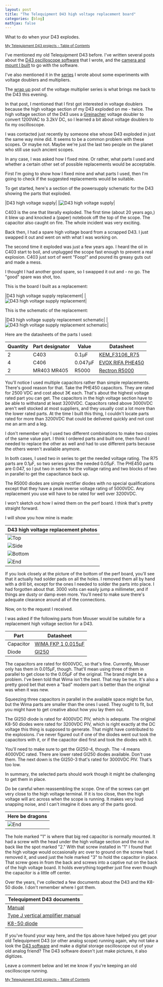 ```yaml
---
layout: post
title: "The Telequipment D43 high voltage replacement board"
categories: [blog]
mathjax: false
---
```

What to do when your D43 explodes.

<sub>[My Telequipment D43 projects - Table of Contents](d43toc)</sub>

I've mentioned my old Telequipment D43 before.  I've written several posts about the [D43 oscilloscope software](https://github.com/JosephEoff/D43) that I wrote, and the [camera and mount I built](new-oscilloscope-camera) to go with the software.

I've also mentioned it in the [series](2-voltagemultiplier-toc) I wrote about some experiments with voltage doublers and multipliers.

The [wrap up](diode-capacitors-volts-pt8) post of the voltage multiplier series is what brings me back to the D43 this evening.

In that post, I mentioned that I first got interested in voltage doublers because the high voltage section of my D43 exploded on me - twice.  The high voltage section of the D43 uses a [Greinacher](diode-capacitors-volts-pt2) voltage doubler to convert 1200VAC to 3.2kV DC, so I learned a bit about voltage doublers to fix my oscilloscope.

I was contacted just recently by someone else whose D43 exploded in just the same way mine did.  It seems to be a common problem with these scopes.  Or maybe not.  Maybe we're just the last two people on the planet who still use such ancient scopes.

In any case, I was asked how I fixed mine.  Or rather, what parts I used and whether a certain other set of possible replacements would be acceptable.

First I'm going to show how I fixed mine and what parts I used, then I'm going to check if the suggested replacements would be suitable.

To get started, here's a section of the powersupply schematic for the D43 showing the parts that exploded.

|D43 high voltage supply|
|![D43 high voltage supply](/assets/2020-04-03-d43hv/D43-PowerSupply.png)|

C403 is the one that literally exploded.  The first time (about 20 years ago,) it blew up and knocked a (paper) notebook off the top of the scope.  The capacitor also caught on fire.  The whole incident was very exciting.

Back then, I had a spare high voltage board from a scrapped D43.  I just swapped it out and went on with what I was working on.

The second time it exploded was just a few years ago.  I heard the oil in C403 start to boil, and unplugged the scope fast enough to prevent a real explosion.  C403 just sort of went "Foop!" and poured its greasy guts out and made a mess.

I thought I had another good spare, so I swapped it out and - no go.  The "good" spare was shot, too.

This is the board I built as a replacement:

|D43 high voltage supply replacement|
|![D43 high voltage supply replacement](/assets/2020-04-03-d43hv/D43-PowerSupply_replacement.jpg)|

This is the schematic of the replacement:

|D43 high voltage supply replacement schematic|
|![D43 high voltage supply replacement schematic](/assets/2020-04-03-d43hv/schematic.png)|

Here are the datasheets of the parts I used:

|Quantity|Part designator|Value  |Datasheet|
|--------|---------------|-------|---------|
|2       |C403           |0.1µF  |[KEM_F3106_R75](/assets/2020-04-03-d43hv/KEM_F3106_R75.pdf)|
|4       |C406           |0.047µF|[EVOX RIFA PHE450](/assets/2020-04-03-d43hv/phe450.pdf)|
|2       |MR403 MR405    |R5000  |[Rectron R5000](/assets/2020-04-03-d43hv/r2500-r5000.pdf)|

You'll notice I used multiple capacitors rather than simple replacements.  There's good reason for that.  Take the PHE450 capacitors.  They are rated for 2500 VDC and cost about 3€ each.  That's about the highest voltage rated part you can get.  The capacitors in the high voltage section have to be able to withstand at least 3200VDC.  Capacitors rated above 3000VDC aren't well stocked at most suppliers, and they usually cost a lot more than the lower rated parts.  At the time I built this thing, I couldn't locate parts rated for more than 3200VDC that could be delivered quickly and not cost me an arm and a leg.

I don't remember why I used two different combinations to make two copies of the same value part.  I think I ordered parts and built one, then found I needed to replace the other as well and had to use different parts because the others weren't available anymore.

In both cases, I used two in series to get the needed voltage rating.  The R75 parts are 0.1µF, so two series gives the needed 0.05µF.  The PHE450 parts are 0.047, so I put two in series for the voltage rating and two blocks of two in parallel to get the capacitance back up.

The R5000 diodes are simple rectifier diodes with no special qualifications except that they have a peak inverse voltage rating of 5000VDC.  Any replacement you use will have to be rated for well over 3200VDC.

I won't sketch out how I wired them on the perf board.  I think that's pretty straight forward.

I will show you how mine is made:

|D43 high voltage replacement photos|
|-----------------------------------|
|![Top](/assets/2020-04-03-d43hv/hv1.jpg)|
|![Side](/assets/2020-04-03-d43hv/hv2.jpg)|
|![Bottom](/assets/2020-04-03-d43hv/hv3.jpg)|
|![End](/assets/2020-04-03-d43hv/hv4.jpg)|

If you look closely at the picture of the bottom of the perf board, you'll see that it actually had solder pads on all the holes.  I removed them all by hand with a drill bit, except for the ones I needed to solder the parts into place.  I had forgotten about that.  3000 volts can easily jump a millimeter, and if things are dusty or damp even more.  You'll need to make sure there's adequate clearance around all of the connections.

Now, on to the request I received.

I was asked if the following parts from Mouser would be suitable for a replacement high voltage section for a D43.

|Part|Datasheet|
|----|---------|
|Capacitor|[WIMA FKP 1 0.015µF](/assets/2020-04-03-d43hv/e_WIMA_FKP_1-1139839.pdf)|
|Diode|[GI250](gi2501.pdf)|

The capacitors are rated for 6000VDC, so that's fine.  Currently, Mouser only has them in 0.015µF, though.  That'll mean using three of them in parallel to get close to the 0.05µF of the original.  The brand might be a problem.  I've been told that Wima isn't the best.  That may be true. It's also a pretty good bet that even a "bad" modern part is better than the original was when it was new.

Squeezing three capacitors in parallel in the available space might be fun, but the Wima parts are smaller than the ones I used.  They ought to fit, but you might have to get creative about how you lay them out.

The GI250 diode is rated for 4000VDC PIV, which is adequate.  The original K8-50 diodes were rated for 3200VDC PIV, which is right exactly at the DC voltage this thing is supposed to generate.  That might have contributed to the explosions.  I've never figured out if one of the diodes went out took the capacitors with it, or if the capacitor died first and took the diodes with it.

You'll need to make sure to get the GI250-4, though.  The -4 means 4000VDC rated.  There are lower rated GI250 diodes available.  Don't use them.  The next down is the GI250-3 that's rated for 3000VDC PIV.  That's too low.

In summary, the selected parts should work though it might be challenging to get them in place.

Do be careful when reassembling the scope.  One of the screws can get very close to the high voltage terminal.  If it is too close, then the high voltage will arc across when the scope is running.  It makes very loud snapping noise, and I can't imagine it does any of the parts good.

|Here be dragons|
|---------------|
|![End](/assets/2020-04-03-d43hv/mountingscrews.jpg)|

The hole marked "1" is where that big red capacitor is normally mounted.  It had a screw with the head under the high voltage section and the nut in back like the spot marked "2."  With that screw installed in "1" I found that the high voltage would occasionally arc over to ground on the screw head.  I removed it, and used just the hole marked "3" to hold the capacitor in place.  That screw goes in from the back and screws into a captive nut on the back of the high voltage board.  It holds everything together just fine even though the capacitor is a little off center.

Over the years, I've collected a few documents about the D43 and the K8-50 diode.  I don't remember where I got them.

|Telequipment D43 documents|
|--------------------------|
|[Manual](/assets/2020-04-03-d43hv/d43.pdf)|
|[Type J vertical amplifier manual](d43_TypeJ.pdf)|
|[K8-50 diode](K8-50datasheet1.pdf)|

If you've found your way here, and the tips above have helped you get your old Telequipment D43 (or other analog scope) running again, why not take a look the [D43 software](https://github.com/JosephEoff/D43) and make a digital storage oscilloscope out of your old analog friend?  The D43 software doesn't just make pictures, it also digitizes.

Leave a comment below and let me know if you're keeping an old oscilloscope running.

<sub>[My Telequipment D43 projects - Table of Contents](d43toc)</sub>
